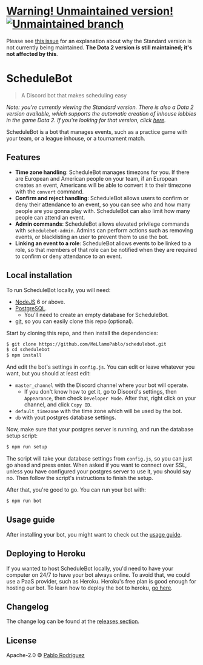 # [Warning! Unmaintained version! ![Unmaintained branch](https://img.shields.io/badge/manintainance%20status-unmaintained%20for%20now-red.svg)](https://github.com/MeLlamoPablo/schedulebot/issues/29)

Please see [this issue](https://github.com/MeLlamoPablo/schedulebot/issues/29) for an explanation about why the Standard version is not currently being maintained. **The Dota 2 version *is* still maintained; it's not affected by this**.

# ScheduleBot
> A Discord bot that makes scheduling easy

*Note: you're currently viewing the Standard version. There is also a Dota 2 version available, 
which supports the automatic creation of inhouse lobbies in the game Dota 2. If you're looking 
for that version, click
[here](https://github.com/MeLlamoPablo/schedulebot/tree/dota#schedulebot--dota-edition).*

ScheduleBot is a bot that manages events, such as a practice game with your team, or a league
inhouse, or a tournament match.

## Features

* **Time zone handling**: ScheduleBot manages timezons for you. If there are European and
American people on your team, if an European creates an event, Americans will be able to convert
it to their timezone with the `convert` command.
* **Confirm and reject handling**: ScheduleBot allows users to confirm or deny their attendance
to an event, so you can see who and how many people are you gonna play with. ScheduleBot can also
 limit how many people can attend an event.
* **Admin commands**: ScheduleBot allows elevated privilege commands with `schedulebot-admin`.
Admins can perform actions such as removing events, or blacklisting an user to prevent them to
use the bot.
* **Linking an event to a role**: ScheduleBot allows events to be linked to a role, so that
members of that role can be notified when they are required to confirm or deny attendance to an
event.

## Local installation

To run ScheduleBot locally, you will need:

* [NodeJS](https://nodejs.org/en/download/) 6 or above.
* [PostgreSQL](https://www.postgresql.org/download/).
	* You'll need to create an empty database for ScheduleBot.
* [git](https://git-scm.com/downloads), so you can easily clone this repo (optional).

Start by cloning this repo, and then install the dependencies:

```sh
$ git clone https://github.com/MeLlamoPablo/schedulebot.git
$ cd schedulebot
$ npm install
```

And edit the bot's settings in `config.js`. You can edit or leave whatever you want, but you
should at least edit:

* `master_channel` with the Discord channel where your bot will operate.
	* If you don't know how to get it, go to Discord's settings, then `Appearance`, then check
	`Developer Mode`. After that, right click on your channel, and click `Copy ID`.
* `default_timezone` with the time zone which will be used by the bot.
* `db` with yout postgres database settings.

Now, make sure that your postgres server is running, and run the database setup script:

```sh
$ npm run setup
```

The script will take your database settings from `config.js`, so you can just go ahead and press
enter. When asked if you want to connect over SSL, unless you have configured your postgres
server to use it, you should say no. Then follow the script's instructions to finish the setup.

After that, you're good to go. You can run your bot with:

```sh
$ npm run bot
```

## Usage guide

After installing your bot, you might want to check out the
[usage guide](https://github.com/MeLlamoPablo/schedulebot/blob/master/usage/usage-guide.md).

## Deploying to Heroku

If you wanted to host ScheduleBot locally, you'd need to have your computer on 24/7 to have your bot
always online. To avoid that, we could use a PaaS provider, such as Heroku. Heroku's free plan is
good enough for hosting our bot. To learn how to deploy the bot to heroku,
[go here](https://github.com/MeLlamoPablo/schedulebot/tree/heroku#heroku-deployment-guide).

## Changelog

The change log can be found at the [releases section](https://github.com/MeLlamoPablo/schedulebot/releases).

## License

Apache-2.0 © [Pablo Rodríguez](https://github.com/MeLlamoPablo)
